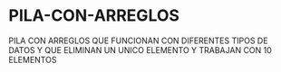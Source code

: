# PILA-CON-ARREGLOS
PILA CON ARREGLOS QUE FUNCIONAN CON DIFERENTES TIPOS DE DATOS Y QUE ELIMINAN UN UNICO ELEMENTO Y TRABAJAN CON 10 ELEMENTOS
